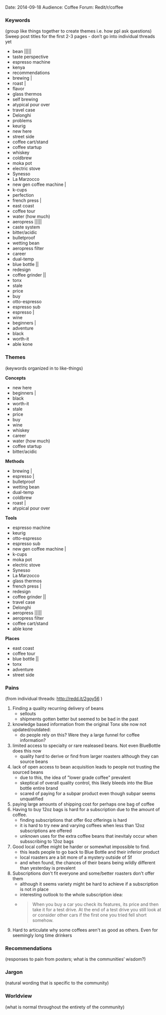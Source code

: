 Date: 2014-09-18
Audience: Coffee
Forum: Redit/r/coffee


### Keywords

(group like things together to create themes i.e. how ppl ask questions)
Sweep post titles for the first 2-3 pages - don’t go into individual threads yet

* bean |||||
* taste perspective
* espresso machine
* kenya
* recommendations
* brewing |
* roast |
* flavor
* glass thermos
* self brewing
* atypical pour over
* travel case
* Delonghi
* problems
* keurig
* new here
* street side
* coffee cart/stand
* coffee startup
* whiskey
* coldbrew
* moka pot
* electric stove
* Synesso
* La Marzocco
* new gen coffee machine |
* k-cups
* perfection
* french press |
* east coast
* coffee tour
* water (how much)
* aeropress |||||
* caste system
* bitter/acidic
* bulletproof
* wetting bean
* aeropress filter
* career
* dual-temp
* blue bottle ||
* redesign
* coffee grinder ||
* tonx
* stale
* price
* buy
* otto-espresso
* espresso sub
* espresso |
* wine
* beginners |
* adventure
* black
* worth-it
* able kone


### Themes

(keywords organized in to like-things)

__Concepts__

* new here
* beginners |
* black
* worth-it
* stale
* price
* buy
* wine
* whiskey
* career
* water (how much)
* coffee startup
* bitter/acidic

__Methods__

* brewing |
* espresso |
* bulletproof
* wetting bean
* dual-temp
* coldbrew
* roast |
* atypical pour over

__Tools__

* espresso machine
* keurig
* otto-espresso
* espresso sub
* new gen coffee machine |
* k-cups
* moka pot
* electric stove
* Synesso
* La Marzocco
* glass thermos
* french press |
* redesign
* coffee grinder ||
* travel case
* Delonghi
* aeropress |||||
* aeropress filter
* coffee cart/stand
* able kone

__Places__

* east coast
* coffee tour
* blue bottle ||
* tonx
* adventure
* street side

### Pains

(from individual threads: http://redd.it/2goy56 )

1. Finding a quality recurring delivery of beans
    * sellouts
    * shipments gotten better but seemed to be bad in the past
1. knowledge based information from the original Tonx site now not updated/outdated:
    * do people rely on this? Were they a large funnel for coffee information?
1. limited access to specialty or rare realeased beans. Not even BlueBottle does this now
    * quality hard to derive or find from larger roasters although they can source beans
1. lack of open access to bean acquisition leads to people not trusting the sourced beans
    * due to this, the idea of "lower grade coffee" prevalent
    * skeptical of overall quality control, this likely bleeds into the Blue bottle entire brand
    * scared of paying for a subpar product even though subpar seems unquatified
1. paying large amounts of shipping cost for perhaps one bag of coffee
1. Having to buy 12oz bags is hard for a subscription due to the amount of coffee.
    * finding subscriptions that offer 6oz offerings is hard
    * it is hard to try new and varying coffees when less than 12oz subscriptions are offered
    * unknown uses for the extra coffee beans that inevitaly occur when subsscribing to 12oz bags
1. Good local coffee might be harder or somewhat impossible to find.
    * this leads people to go back to Blue Bottle and their inferior product
    * local roasters are a bit more of a mystery outside of Sf
    * and when found, the chances of their beans being wildly different than yesterday is prevalent
1. Subscriptions don't fit everyone and some/better roasters don't offer them
    * although it seems variety might be hard to achieve if a subscription is not in place
    * interesting outlook to the whole subscription idea:
    * > When you buy a car you check its features, its price and then take it for a test drive. At the end of a test drive you still look at or consider other cars if the first one you tried fell short somehow.
1. Hard to articulate why some coffees aren't as good as others. Even for seemingly long time drinkers

### Recommendations

(responses to pain from posters; what is the communities’ wisdom?)

### Jargon

(natural wording that is specific to the community)

### Worldview

(what is normal throughout the entirety of the community)
